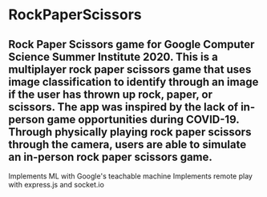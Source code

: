 # RockPaperScissors

## Rock Paper Scissors game for Google Computer Science Summer Institute 2020. This is a multiplayer rock paper scissors game that uses image classification to identify through an image if the user has thrown up rock, paper, or scissors. The app was inspired by the lack of in-person game opportunities during COVID-19. Through physically playing rock paper scissors through the camera, users are able to simulate an in-person rock paper scissors game.

Implements ML with Google's teachable machine
Implements remote play with express.js and socket.io

